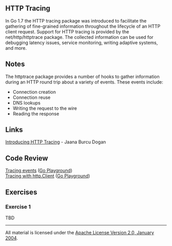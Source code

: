 ## HTTP Tracing

In Go 1.7 the HTTP tracing package was introduced to facilitate the gathering of fine-grained information throughout the lifecycle of an HTTP client request. Support for HTTP tracing is provided by the net/http/httptrace package. The collected information can be used for debugging latency issues, service monitoring, writing adaptive systems, and more.

## Notes

The httptrace package provides a number of hooks to gather information during an HTTP round trip about a variety of events. These events include:

* Connection creation
* Connection reuse
* DNS lookups
* Writing the request to the wire
* Reading the response

## Links

[Introducing HTTP Tracing](https://blog.golang.org/http-tracing) - Jaana Burcu Dogan  

## Code Review

[Tracing events](example1/example1.go) ([Go Playground](https://play.golang.org/p/9Y3Y3gfgb3j))  
[Tracing with http.Client](example2/example2.go) ([Go Playground](https://play.golang.org/p/Qh6DD-VCnHJ))  

## Exercises

### Exercise 1

TBD
___
All material is licensed under the [Apache License Version 2.0, January 2004](http://www.apache.org/licenses/LICENSE-2.0).
